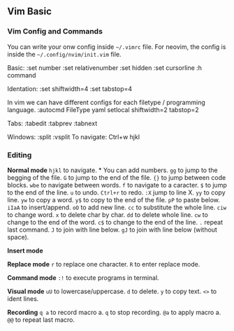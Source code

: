 ## Vim Basic
### Vim Config and Commands
You can write your onw config inside `~/.vimrc` file.
For neovim, the config is inside the `~/.config/nvim/init.vim` file.

Basic:
:set number
:set relativenumber
:set hidden
:set cursorline
:h command

Identation:
:set shiftwidth=4
:set tabstop=4

In vim we can have different configs for each filetype / programming language.
:autocmd FileType yaml setlocal shiftwidth=2 tabstop=2

Tabs:
:tabedit
:tabprev
:tabnext

Windows:
:split
:vsplit
To navigate: Ctrl+w hjkl

### Editing
**Normal mode**
`hjkl` to navigate.
    * You can add numbers.
`gg` to jump to the begging of the file.
`G` to jump to the end of the file.
`{}` to jump between code blocks.
`wbe` to navigate between words.
`f` to navigate to a caracter.
`$` to jump to the end of the line.
`u` to undo.
`Ctrl+r` to redo.
`:X` jump to line X.
`yy` to copy line.
`yw` to copy a word.
`y$` to copy to the end of the file.
`pP` to paste below.
`iIaA` to insert/append.
`oO` to add new line.
`cc` to substitute the whole line.
`ciw` to change word.
`x` to delete char by char.
`dd` to delete whole line.
`cw` to change to the end of the word.
`c$` to change to the end of the line.
`.` repeat last command.
`J` to join with line below.
`gJ` to join with line below (without space).

**Insert mode**

**Replace mode**
`r` to replace one character.
`R` to enter replace mode.

**Command mode**
`:!` to execute programs in terminal.

**Visual mode**
`uU` to lowercase/uppercase.
`d` to delete.
`y` to copy text.
`<>` to ident lines.

**Recording**
`q a` to record macro a.
`q` to stop recording.
`@a` to apply macro a.
`@@` to repeat last macro.
